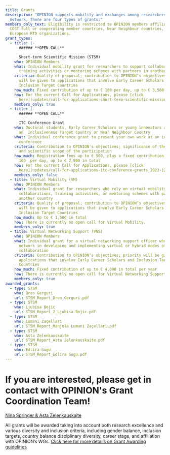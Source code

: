 ```yaml
---
title: Grants
description: "OPINION supports mobility and exchanges among researchers in the
  network. There are four types of grants:"
members_only_text: Eligibility is restricted to OPINION members affiliated in
  COST full or cooperating member countries, Near Neighbour countries, or
  European RTD organizations.
grant_types:
  - title: |-
      ###### **OPEN CALL**

      Short-term Scientific Mission (STSM)
    who: OPINION Members
    what: Individual mobility grant for researchers to support collaborations,
      training activities or mentoring schemes with partners in another country
    criteria: Quality of proposal; contribution to OPINION’s objectives; priority
      will be given to applications that involve Early Career Scholars and
      Inclusion Target Countries
    how_much: Fixed contribution of up to € 160 per day, up to € 3,500 in total
    how: For the current Call for Applications, please [click
      here](updates/call-for-applications-short-term-scientific-missions-in-2024_2023-12-28).
    members_only: true
  - title: |-
      ###### **OPEN CALL**

      ITC Conference Grant
    who: Doctoral students, Early Career Scholars or young innovators affiliated in
      an  Inclusiveness Target Country or Near Neighbour Country
    what: Individual conference grant to present your own work at an international
      conference
    criteria: Contribution to OPINION's objectives; significance of the conference
      and scientific scope of the participation
    how_much: Registration fees up to € 500, plus a fixed contribution of up to €
      160  per day, up to € 2,500 in total
    how: For the current Call for Applications, please [click
      here](updates/call-for-applications-itc-conference-grants_2023-12-28).
    members_only: false
  - title: Virtual Mobility (VM)
    who: OPINION Members
    what: Individual grant for researchers who rely on virtual mobility to engage in
      collaborations, training activities, or mentoring schemes with partners in
      another country
    criteria: Quality of proposal; contribution to OPINION’s objectives; priority
      will be given to applications that involve Early Career Scholars and
      Inclusion Target Countries
    how_much: Up to € 1,500 in total
    how: There is currently no open call for Virtual Mobility.
    members_only: true
  - title: Virtual Networking Support (VNS)
    who: OPINION Members
    what: Individual grant for a virtual networking support officer who supports the
      network in developing and implementing virtual or hybrid modes of
      collaboration
    criteria: Contribution to OPINION’s objectives; priority will be given to
      applications that involve Early Career Scholars and Inclusion Target
      Countries
    how_much: Fixed contribution of up to € 4,000 in total per year
    how: There is currently no open call for Virtual Networking Support.
    members_only: true
awarded_grants:
  - type: STSM
    who: Dren Gerguri
    url: STSM_Report_Dren Gerguri.pdf 
  - type: STSM
    who: Ljubisa Bojic
    url: STSM_Report_2_Ljubisa Bojic.pdf
  - type: STSM
    who: Lumani Zaçellari
    url: STSM_Report_Manjola Lumani Zaçellari.pdf
  - type: STSM
    who: Asta Zelenkauskaite  
    url: STSM_Report_Asta Zelenkauskaite.pdf
  - type: STSM
    who: Edlira Gugu  
    url: STSM_Report_Edlira Gugu.pdf
---
```


# If you are interested, please get in contact with OPINION's Grant Coordination Team!

[Nina Springer \& Asta Zelenkauskaite](mailto:grants@opinion-network.eu)

All grants will be awarded taking into account both research excellence and various diversity and inclusion criteria, including gender balance, inclusion targets, country balance disciplinary diversity, career stage, and affiliation with OPINION’s WGs.
[Click here for more details on Grant Awarding guidelines](https://www.cost.eu/uploads/2021/12/Grant-Awarding-userguide.pdf)
